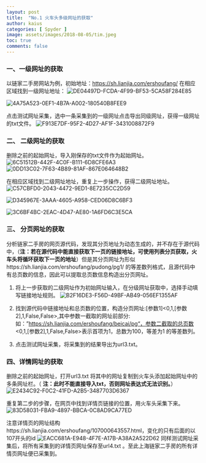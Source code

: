 ```yaml
---
layout: post
title:  "No.1 火车头多级网址的获取"
author: kaius
categories: [ Spyder ]
image: assets/images/2018-08-05/tim.jpeg
toc: true
comments: false
---
```


### 一、一级网址的获取

以链家二手房网站为例，初始地址：https://sh.lianjia.com/ershoufang/
在相应区域找到一级网址地址：
![DE04497D-FCDA-4F99-BF53-5CA58F284E85]({{site.baseurl}}/assets/images/2018-08-05/DE04497D-FCDA-4F99-BF53-5CA58F284E85.png)

![4A75A523-0EF1-4B7A-A002-180540B8FEE9]({{site.baseurl}}/assets/images/2018-08-05/4A75A523-0EF1-4B7A-A002-180540B8FEE9.png)


点击测试网址采集，选中一条采集到的一级网址点击导出同级网址，获得一级网址的txt文件。
![F913E7DF-95F2-4D27-AF1F-3431008872F9]({{site.baseurl}}/assets/images/2018-08-05/F913E7DF-95F2-4D27-AF1F-3431008872F9.png)

### 二、 二级网址的获取

删除之前的起始网址，导入刚保存的txt文件作为起始网址。
![6C51512B-442F-4C0F-B111-6D8CFE6A3]({{site.baseurl}}/assets/images/2018-08-05/6C51512B-442F-4C0F-B111-6D8CFE6A3C48.png)
![0DD13C02-7F63-4B89-81AF-867E064648B2]({{site.baseurl}}/assets/images/2018-08-05/0DD13C02-7F63-4B89-81AF-867E064648B2.png)

在相应区域找到二级网址地址，重复上一步操作，获得二级网址地址。
![C57CBFD0-2043-4472-9ED1-8E7235CC2D59]({{site.baseurl}}/assets/images/2018-08-05/C57CBFD0-2043-4472-9ED1-8E7235CC2D59.png)


![D345967E-3AAA-4605-A958-CED06D8C6BF3]({{site.baseurl}}/assets/images/2018-08-05/D345967E-3AAA-4605-A958-CED06D8C6BF3.png)

![3C6BF4BC-2EAC-4D47-AE80-1A6FD6C3E5CA]({{site.baseurl}}/assets/images/2018-08-05/3C6BF4BC-2EAC-4D47-AE80-1A6FD6C3E5CA.png)

### 三、 分页网址的获取

分析链家二手房的网页源代码，发现其分页地址为动态生成的，并不存在于源代码中，（**注：若在源代码中能直接获取下一页的链接地址，可使用列表分页获取，火车头将循环获取下一页的地址**）但是其分页网址为形似https://sh.lianjia.com/ershoufang/pudong/pg1/ 的等差数列格式，且源代码中有总页数的信息，因此可以提取总页数信息构造出分页网址。

1. 将上一步获取的二级网址作为初始网址输入，在分级网址获取中，选择手动填写链接地址规则。
![B2F16DE3-F56D-49BF-AB49-056EF1355AF]({{site.baseurl}}/assets/images/2018-08-05/B2F16DE3-F56D-49BF-AB49-056EF1355AFC.png)

2. 找到源代码中链接地址和总页数的位置，构造分页网址:[参数1]<0,1,[参数2],1,False,False>,其中参数一截取的网址前部分:如：”https://sh.lianjia.com/ershoufang/beicai/pg“，参数二截取的总页数<0,1,[参数2],1,False,False>表示首项为1，总数为100，等差为1 的等差数列。
3. 点击测试网址采集，将采集到的结果导出为url3.txt。

### 四、详情网址的获取
删除之前的起始网址，打开url3.txt 将其中的网址复制到火车头添加起始网址中的多条网址栏。（ **注：此时不能直接导入txt，否则网址表达式无法识别。**）
![E2434C92-F0C2-41FD-A2B5-3487703D6367]({{site.baseurl}}/assets/images/2018-08-05/E2434C92-F0C2-41FD-A2B5-3487703D6367.png)

重复第二步的步骤，在网页中找到详情页链接的位置，用火车头采集下来。
![83D58031-FBA9-4897-BBCA-0C8AD9CA77ED]({{site.baseurl}}/assets/images/2018-08-05/83D58031-FBA9-4897-BBCA-0C8AD9CA77ED.png)

注意详情页的网址结构https://sh.lianjia.com/ershoufang/107000643557.html，变化的只有后面的以107开头的id
![EACC681A-E948-4F7E-A17B-A38A2A522D62]({{site.baseurl}}/assets/images/2018-08-05/EACC681A-E948-4F7E-A17B-A38A2A522D62.png)
同样测试网址采集后，将所有采集到的详情页网址保存至url4.txt 。至此上海链家二手房的所有详情页网址便已采集到。

